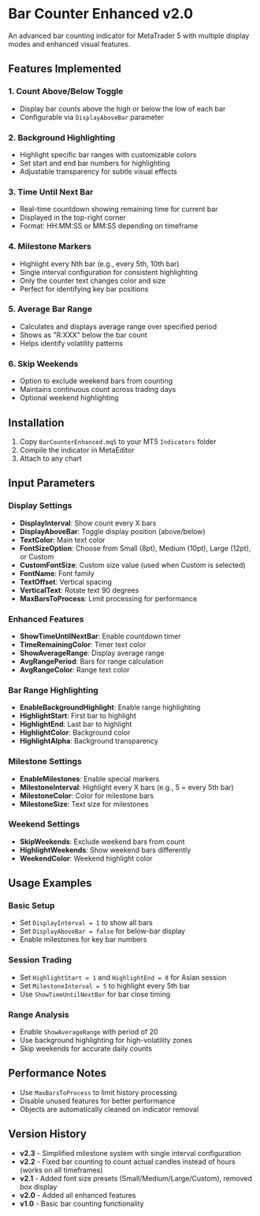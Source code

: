 # Bar Counter Enhanced v2.0

An advanced bar counting indicator for MetaTrader 5 with multiple display modes and enhanced visual features.

## Features Implemented

### 1. **Count Above/Below Toggle**
- Display bar counts above the high or below the low of each bar
- Configurable via `DisplayAboveBar` parameter

### 2. **Background Highlighting**
- Highlight specific bar ranges with customizable colors
- Set start and end bar numbers for highlighting
- Adjustable transparency for subtle visual effects

### 3. **Time Until Next Bar**
- Real-time countdown showing remaining time for current bar
- Displayed in the top-right corner
- Format: HH:MM:SS or MM:SS depending on timeframe

### 4. **Milestone Markers**
- Highlight every Nth bar (e.g., every 5th, 10th bar)
- Single interval configuration for consistent highlighting
- Only the counter text changes color and size
- Perfect for identifying key bar positions

### 5. **Average Bar Range**
- Calculates and displays average range over specified period
- Shows as "R:XXX" below the bar count
- Helps identify volatility patterns

### 6. **Skip Weekends**
- Option to exclude weekend bars from counting
- Maintains continuous count across trading days
- Optional weekend highlighting

## Installation

1. Copy `BarCounterEnhanced.mq5` to your MT5 `Indicators` folder
2. Compile the indicator in MetaEditor
3. Attach to any chart

## Input Parameters

### Display Settings
- **DisplayInterval**: Show count every X bars
- **DisplayAboveBar**: Toggle display position (above/below)
- **TextColor**: Main text color
- **FontSizeOption**: Choose from Small (8pt), Medium (10pt), Large (12pt), or Custom
- **CustomFontSize**: Custom size value (used when Custom is selected)
- **FontName**: Font family
- **TextOffset**: Vertical spacing
- **VerticalText**: Rotate text 90 degrees
- **MaxBarsToProcess**: Limit processing for performance

### Enhanced Features
- **ShowTimeUntilNextBar**: Enable countdown timer
- **TimeRemainingColor**: Timer text color
- **ShowAverageRange**: Display average range
- **AvgRangePeriod**: Bars for range calculation
- **AvgRangeColor**: Range text color

### Bar Range Highlighting
- **EnableBackgroundHighlight**: Enable range highlighting
- **HighlightStart**: First bar to highlight
- **HighlightEnd**: Last bar to highlight
- **HighlightColor**: Background color
- **HighlightAlpha**: Background transparency

### Milestone Settings
- **EnableMilestones**: Enable special markers
- **MilestoneInterval**: Highlight every X bars (e.g., 5 = every 5th bar)
- **MilestoneColor**: Color for milestone bars
- **MilestoneSize**: Text size for milestones

### Weekend Settings
- **SkipWeekends**: Exclude weekend bars from count
- **HighlightWeekends**: Show weekend bars differently
- **WeekendColor**: Weekend highlight color

## Usage Examples

### Basic Setup
- Set `DisplayInterval = 1` to show all bars
- Set `DisplayAboveBar = false` for below-bar display
- Enable milestones for key bar numbers

### Session Trading
- Set `HighlightStart = 1` and `HighlightEnd = 8` for Asian session
- Set `MilestoneInterval = 5` to highlight every 5th bar
- Use `ShowTimeUntilNextBar` for bar close timing

### Range Analysis
- Enable `ShowAverageRange` with period of 20
- Use background highlighting for high-volatility zones
- Skip weekends for accurate daily counts

## Performance Notes

- Use `MaxBarsToProcess` to limit history processing
- Disable unused features for better performance
- Objects are automatically cleaned on indicator removal

## Version History

- **v2.3** - Simplified milestone system with single interval configuration
- **v2.2** - Fixed bar counting to count actual candles instead of hours (works on all timeframes)
- **v2.1** - Added font size presets (Small/Medium/Large/Custom), removed box display
- **v2.0** - Added all enhanced features
- **v1.0** - Basic bar counting functionality